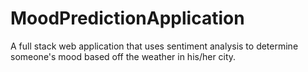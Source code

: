 # MoodPredictionApplication
A full stack web application that uses sentiment analysis to determine someone's mood based off the weather in his/her city.
